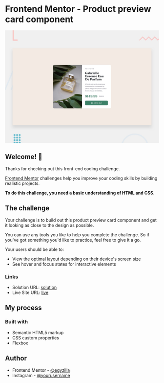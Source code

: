 # Frontend Mentor - Product preview card component

![Design preview for the Product preview card component coding challenge](./design/desktop-preview.jpg)

## Welcome! 👋

Thanks for checking out this front-end coding challenge.

[Frontend Mentor](https://www.frontendmentor.io) challenges help you improve your coding skills by building realistic projects.

**To do this challenge, you need a basic understanding of HTML and CSS.**

## The challenge

Your challenge is to build out this product preview card component and get it looking as close to the design as possible.

You can use any tools you like to help you complete the challenge. So if you've got something you'd like to practice, feel free to give it a go.

Your users should be able to:

- View the optimal layout depending on their device's screen size
- See hover and focus states for interactive elements

### Links

- Solution URL: [solution]([https://your-solution-url.com](https://github.com/egyzilla/product-preview-card))
- Live Site URL: [live]([https://your-live-site-url.com](https://egyzilla.github.io/product-preview-card/))

## My process

### Built with

- Semantic HTML5 markup
- CSS custom properties
- Flexbox

## Author

- Frontend Mentor - [@egyzilla](https://www.frontendmentor.io/profile/egyzilla)
- Instagram - [@yourusername](https://www.instagram.com/egyzilla/)

